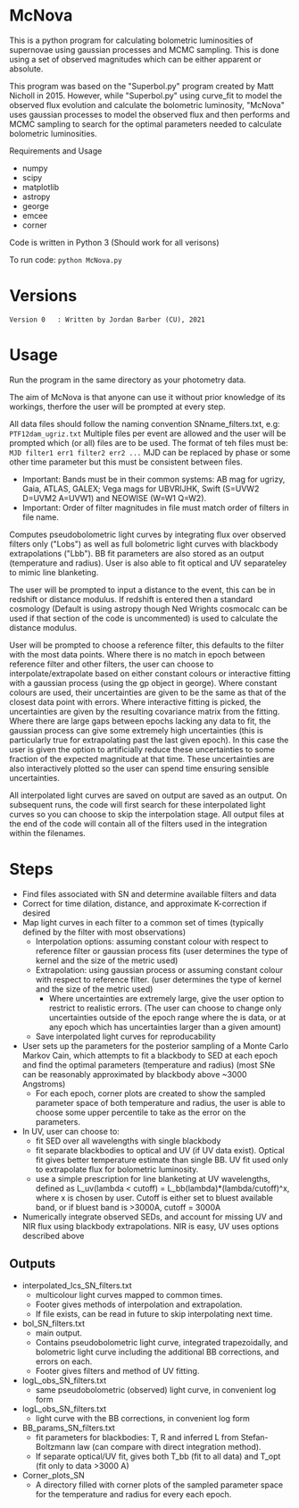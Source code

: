 # McNova
This is a python program for calculating bolometric luminosities of supernovae using gaussian processes and MCMC sampling. This is done using a set of observed magnitudes which can be either apparent or absolute.

This program was based on the "Superbol.py" program created by Matt Nicholl in 2015. However, while "Superbol.py" using curve_fit to model the observed flux evolution and calculate the bolometric luminosity, "McNova" uses gaussian processes to model the observed flux and then performs and MCMC sampling to search for the optimal parameters needed to calculate bolometric luminosities.

Requirements and Usage
 - numpy
 - scipy
 - matplotlib
 - astropy
 - george
 - emcee
 - corner

Code is written in Python 3 (Should work for all verisons) 

To run code:
```python McNova.py```

# Versions
```Version 0   : Written by Jordan Barber (CU), 2021```

# Usage
Run the program in the same directory as your photometry data.

The aim of McNova is that anyone can use it without prior knowledge of its workings, therfore the user will be prompted at every step.

All data files should follow the naming convention SNname_filters.txt, e.g:
```PTF12dam_ugriz.txt```
Multiple files per event are allowed and the user will be prompted which (or all) files are to be used. The format of teh files must be:
```MJD filter1 err1 filter2 err2 ...```
MJD can be replaced by phase or some other time parameter but this must be consistent between files.
- Important: Bands must be in their common systems: AB mag for ugrizy, Gaia, ATLAS, GALEX; Vega mags for UBVRIJHK, Swift (S=UVW2 D=UVM2 A=UVW1) and NEOWISE (W=W1 Q=W2).
- Important: Order of filter magnitudes in file must match order of filters in file name.

Computes pseudobolometric light curves by integrating flux over observed filters only ("Lobs") as well as full bolometric light curves with blackbody extrapolations ("Lbb"). BB fit parameters are also stored as an output (temperature and radius). User is also able to fit optical and UV separateley to mimic line blanketing.

The user will be prompted to input a distance to the event, this can be in redshift or distance modulus. If redshift is entered then a standard cosmology (Default is using astropy though Ned Wrights cosmocalc can be used if that section of the code is uncommented) is used to calculate the distance modulus. 

User will be prompted to choose a reference filter, this defaults to the filter with the most data points. Where there is no match in epoch between reference filter and other filters, the user can choose to interpolate/extrapolate based on either constant colours or interactive fitting with a gaussian process (using the gp object in george). Where constant colours are used, their uncertainties are given to be the same as that of the closest data point with errors. Where interactive fitting is picked, the uncertainties are given by the resulting covariance matrix from the fitting. Where there are large gaps between epochs lacking any data to fit, the gaussian process can give some extremely high uncertainties (this is particularly true for extrapolating past the last given epoch). In this case the user is given the option to artificially reduce these uncertainties to some fraction of the expected magnitude at that time. These uncertainties are also interactively plotted so the user can spend time ensuring sensible uncertainties.

All interpolated light curves are saved on output are saved as an output. On subsequent runs, the code will first search for these interpolated light curves so you can choose to skip the interpolation stage. All output files at the end of the code will contain all of the filters used in the integration within the filenames. 

# Steps
 - Find files associated with SN and determine available filters and data
 - Correct for time dilation, distance, and approximate K-correction if desired
 - Map light curves in each filter to a common set of times
    (typically defined by the filter with most observations)
    - Interpolation options: assuming constant colour with respect to reference filter or gaussian process fits
       (user determines the type of kernel and the size of the metric used)
    - Extrapolation: using gaussian process or assuming constant colour with respect to reference filter.
      (user determines the type of kernel and the size of the metric used)
      - Where uncertainties are extremely large, give the user option to restrict to realistic errors.
        (The user can choose to change only uncertainties outside of the epoch range where the is data, or at any epoch which has uncertainties larger than a given amount)
    - Save interpolated light curves for reproducability
 - User sets up the parameters for the posterior sampling of a Monte Carlo Markov Cain, which attempts to fit a blackbody to SED at each epoch and find the optimal parameters        (temperature and radius) (most SNe can be reasonably approximated by blackbody above ~3000 Angstroms)
    - For each epoch, corner plots are created to show the sampled parameter space of both temperature and radius, the user is able to choose some upper percentile to take as the       error on the parameters.  
 - In UV, user can choose to:
    - fit SED over all wavelengths with single blackbody
    - fit separate blackbodies to optical and UV (if UV data exist).
        Optical fit gives better temperature estimate than single BB.
         UV fit used only to extrapolate flux for bolometric luminosity.
    - use a simple prescription for line blanketing at UV wavelengths,
        defined as L_uv(lambda < cutoff) = L_bb(lambda)*(lambda/cutoff)^x, where x is chosen by user.
        Cutoff is either set to bluest available band, or if bluest band is >3000A, cutoff = 3000A
- Numerically integrate observed SEDs, and account for missing UV and NIR flux using blackbody extrapolations.
    NIR is easy, UV uses options described above
    
Outputs
------
- interpolated_lcs_SN_filters.txt
    - multicolour light curves mapped to common times.
    - Footer gives methods of interpolation and extrapolation.
    - If file exists, can be read in future to skip interpolating next time.
- bol_SN_filters.txt
    - main output.
    - Contains pseudobolometric light curve, integrated trapezoidally,
    and bolometric light curve including the additional BB corrections, and errors on each.
    - Footer gives filters and method of UV fitting.
- logL_obs_SN_filters.txt
    - same pseudobolometric (observed) light curve, in convenient log form
- logL_obs_SN_filters.txt
    - light curve with the BB corrections, in convenient log form
- BB_params_SN_filters.txt
    - fit parameters for blackbodies: T, R and inferred L from Stefan-Boltzmann law (can compare with direct integration method).
    - If separate optical/UV fit, gives both T_bb (fit to all data) and T_opt (fit only to data >3000 A)
- Corner_plots_SN
    - A directory filled with corner plots of the sampled parameter space for the temperature and radius for every each epoch.
